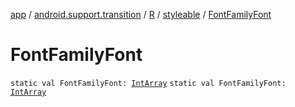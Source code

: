 [app](../../../index.md) / [android.support.transition](../../index.md) / [R](../index.md) / [styleable](index.md) / [FontFamilyFont](.)

# FontFamilyFont

`static val FontFamilyFont: `[`IntArray`](https://kotlinlang.org/api/latest/jvm/stdlib/kotlin/-int-array/index.html)
`static val FontFamilyFont: `[`IntArray`](https://kotlinlang.org/api/latest/jvm/stdlib/kotlin/-int-array/index.html)